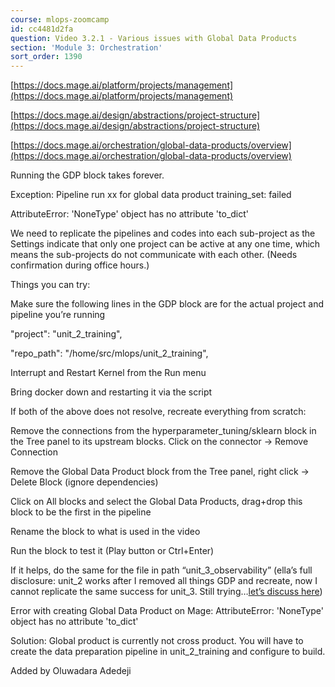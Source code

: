 ```yaml
---
course: mlops-zoomcamp
id: cc4481d2fa
question: Video 3.2.1 - Various issues with Global Data Products
section: 'Module 3: Orchestration'
sort_order: 1390
---
```


[https://docs.mage.ai/platform/projects/management](https://docs.mage.ai/platform/projects/management)

[https://docs.mage.ai/design/abstractions/project-structure](https://docs.mage.ai/design/abstractions/project-structure)

[https://docs.mage.ai/orchestration/global-data-products/overview](https://docs.mage.ai/orchestration/global-data-products/overview)

Running the GDP block takes forever.

Exception: Pipeline run xx for global data product training_set: failed

AttributeError: 'NoneType' object has no attribute 'to_dict'

We need to replicate the pipelines and codes into each sub-project as the Settings indicate that only one project can be active at any one time, which means the sub-projects do not communicate with each other. (Needs confirmation during office hours.)

Things you can try:

Make sure the following lines in the GDP block are for the actual project and pipeline you’re running

"project": "unit_2_training",

"repo_path": "/home/src/mlops/unit_2_training",

Interrupt and Restart Kernel from the Run menu

Bring docker down and restarting it via the script

If both of the above does not resolve, recreate everything from scratch:

Remove the connections from the hyperparameter_tuning/sklearn block in the Tree panel to its upstream blocks. Click on the connector → Remove Connection

Remove the Global Data Product block from the Tree panel, right click → Delete Block (ignore dependencies)

Click on All blocks and select the Global Data Products, drag+drop this block to be the first in the pipeline

Rename the block to what is used in the video

Run the block to test it (Play button or Ctrl+Enter)

If it helps, do the same for the file in path “unit_3_observability” (ella’s full disclosure: unit_2 works after I removed all things GDP and recreate, now I cannot replicate the same success for unit_3. Still trying…[let’s discuss here](https://datatalks-club.slack.com/archives/C02R98X7DS9/p1717396679251329))

Error with creating Global Data Product on Mage: AttributeError: 'NoneType' object has no attribute 'to_dict'

Solution: Global product is currently not cross product. You will have to create the data preparation pipeline in unit_2_training and configure to build.

Added by Oluwadara Adedeji

